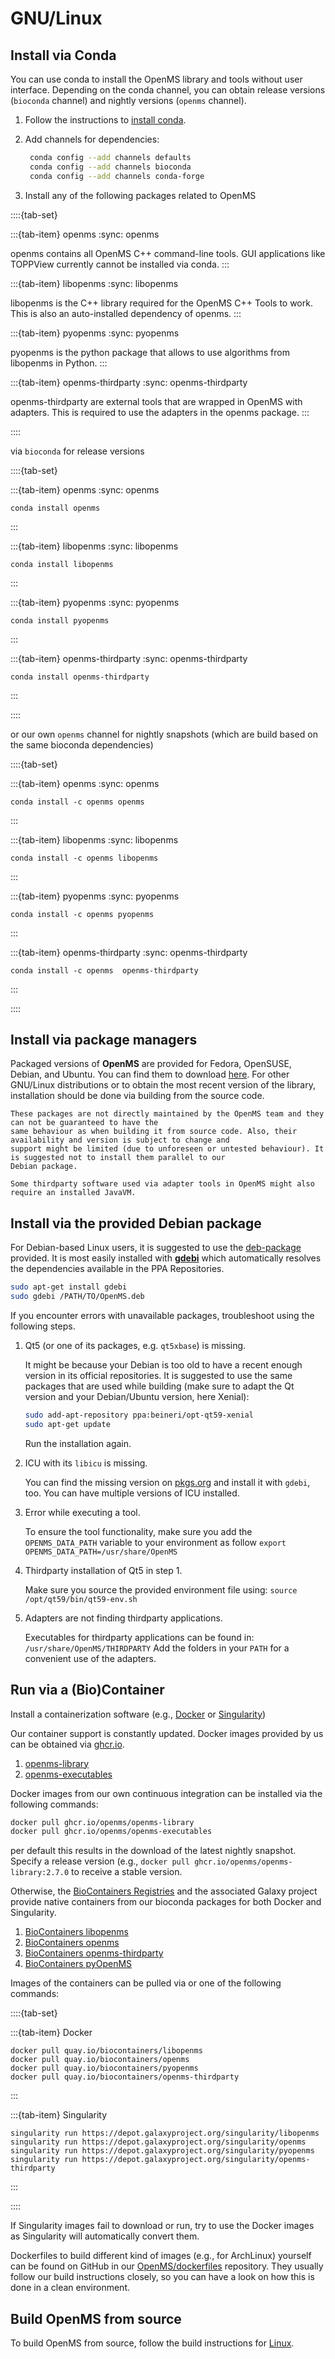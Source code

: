 GNU/Linux
=========================

## Install via Conda

You can use conda to install the OpenMS library and tools without user interface. Depending on the conda channel, you can
obtain release versions (`bioconda` channel) and nightly versions (`openms` channel).

1. Follow the instructions to [install conda](https://docs.conda.io/projects/conda/en/latest/user-guide/install/linux.html).

2. Add channels for dependencies:
   ```bash
    conda config --add channels defaults
    conda config --add channels bioconda
    conda config --add channels conda-forge
   ```
3. Install any of the following packages related to OpenMS

::::{tab-set}

:::{tab-item} openms
:sync: openms

openms contains all OpenMS C++ command-line tools. GUI applications like TOPPView currently cannot be installed via conda.
:::

:::{tab-item} libopenms
:sync: libopenms

libopenms is the C++ library required for the OpenMS C++ Tools to work. This is also an auto-installed dependency of openms.
:::

:::{tab-item} pyopenms
:sync: pyopenms

pyopenms is the python package that allows to use algorithms from libopenms in Python.
:::

:::{tab-item} openms-thirdparty
:sync: openms-thirdparty

openms-thirdparty are external tools that are wrapped in OpenMS with adapters. This is required to use the adapters in
the openms package.
:::

::::

via `bioconda` for release versions


::::{tab-set}

:::{tab-item} openms
:sync: openms

```{code-block} bash 
conda install openms
```
:::

:::{tab-item} libopenms
:sync: libopenms

```{code-block} bash
conda install libopenms
```
:::

:::{tab-item} pyopenms
:sync: pyopenms

```{code-block} bash
conda install pyopenms
```
:::

:::{tab-item} openms-thirdparty
:sync: openms-thirdparty

```{code-block} bash
conda install openms-thirdparty
```
:::

::::

or our own `openms` channel for nightly snapshots (which are build based on the same bioconda dependencies)

::::{tab-set}

:::{tab-item} openms
:sync: openms

```{code-block} bash 
conda install -c openms openms
```
:::

:::{tab-item} libopenms
:sync: libopenms

```{code-block} bash
conda install -c openms libopenms
```
:::

:::{tab-item} pyopenms
:sync: pyopenms

```{code-block} bash
conda install -c openms pyopenms
```
:::

:::{tab-item} openms-thirdparty
:sync: openms-thirdparty

```{code-block} bash
conda install -c openms  openms-thirdparty
```
:::

::::

## Install via package managers

Packaged versions of **OpenMS** are provided for Fedora, OpenSUSE, Debian, and Ubuntu. You can find them to download
[here](https://pkgs.org/download/openms). For other GNU/Linux distributions or to obtain the most recent version of the
library, installation should be done via building from the source code.

```{important}
These packages are not directly maintained by the OpenMS team and they can not be guaranteed to have the
same behaviour as when building it from source code. Also, their availability and version is subject to change and
support might be limited (due to unforeseen or untested behaviour). It is suggested not to install them parallel to our
Debian package.
```

```{note}
Some thirdparty software used via adapter tools in OpenMS might also require an installed JavaVM.
```

## Install via the provided Debian package

For Debian-based Linux users, it is suggested to  use the [deb-package](https://abibuilder.cs.uni-tuebingen.de/archive/openms/OpenMSInstaller/release/latest/) provided. It is most easily installed with **[gdebi](https://launchpad.net/gdebi)**
which automatically resolves the dependencies available in the PPA Repositories.

```bash
sudo apt-get install gdebi
sudo gdebi /PATH/TO/OpenMS.deb
```
If you encounter errors with unavailable packages, troubleshoot using the following steps.

1. Qt5 (or one of its packages, e.g. `qt5xbase`) is missing.

   It might be because your Debian is too old to have a recent enough version in its official repositories. It is
   suggested to use the same packages that are used while building (make sure to adapt the Qt version and your
   Debian/Ubuntu version, here Xenial):
   ```bash
   sudo add-apt-repository ppa:beineri/opt-qt59-xenial
   sudo apt-get update
   ```
   Run the installation again.

2. ICU with its `libicu` is missing.

   You can find the missing version on [pkgs.org](https://pkgs.org) and install it with `gdebi`, too. You can have
   multiple versions of ICU installed.

3. Error while executing a tool.

   To ensure the tool functionality, make sure you add the `OPENMS_DATA_PATH` variable to your environment as follow
   `export OPENMS_DATA_PATH=/usr/share/OpenMS`

4. Thirdparty installation of Qt5 in step 1.

   Make sure you source the provided environment file using:
   `source /opt/qt59/bin/qt59-env.sh`

5. Adapters are not finding thirdparty applications.

   Executables for thirdparty applications can be found in:
   `/usr/share/OpenMS/THIRDPARTY`
   Add the folders in your `PATH` for a convenient use of the adapters.

## Run via a (Bio)Container

Install a containerization software (e.g., [Docker](https://docs.docker.com/engine/install/) or [Singularity](https://sylabs.io/guides/3.0/user-guide/quick_start.html#quick-installation-steps))

Our container support is constantly updated. Docker images provided by us can be obtained via [ghcr.io](https://ghcr.io).

1. [openms-library](https://ghcr.io/openms/openms-library)
2. [openms-executables](https://ghcr.io/openms/openms-executables)

Docker images from our own continuous integration can be installed via the following commands:

```bash
docker pull ghcr.io/openms/openms-library
docker pull ghcr.io/openms/openms-executables
```

per default this results in the download of the latest nightly snapshot. Specify a release version (e.g.,
`docker pull ghcr.io/openms/openms-library:2.7.0` to receive a stable version.

Otherwise, the [BioContainers Registries](https://biocontainers.pro/registry) and the associated Galaxy
project provide native containers from our bioconda packages for both Docker and Singularity.

1. [BioContainers libopenms](https://biocontainers.pro/tools/libopenms)
2. [BioContainers openms](https://biocontainers.pro/tools/openms)
3. [BioContainers openms-thirdparty](https://biocontainers.pro/tools/openms-thirdparty)
4. [BioContainers pyOpenMS](https://biocontainers.pro/tools/pyopenms)

Images of the containers can be pulled via or one of the following commands:

::::{tab-set}

:::{tab-item} Docker

```{code-block} bash
docker pull quay.io/biocontainers/libopenms
docker pull quay.io/biocontainers/openms
docker pull quay.io/biocontainers/pyopenms
docker pull quay.io/biocontainers/openms-thirdparty
```

:::

:::{tab-item} Singularity

```{code-block} bash
singularity run https://depot.galaxyproject.org/singularity/libopenms
singularity run https://depot.galaxyproject.org/singularity/openms
singularity run https://depot.galaxyproject.org/singularity/pyopenms
singularity run https://depot.galaxyproject.org/singularity/openms-thirdparty
```

:::

::::

If Singularity images fail to download or run, try to use the Docker images as Singularity will automatically convert them.

Dockerfiles to build different kind of images (e.g., for ArchLinux) yourself can be found on
GitHub in our [OpenMS/dockerfiles](https://github.com/OpenMS/dockerfiles) repository. They usually follow our build
instructions closely, so you can have a look on how this is done in a clean environment.

## Build OpenMS from source

To build OpenMS from source, follow the build instructions for [Linux](https://abibuilder.cs.uni-tuebingen.de/archive/openms/Documentation/release/latest/html/install_linux.html).
